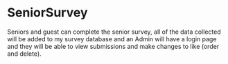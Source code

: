 # SeniorSurvey
Seniors and guest can complete the senior survey, all of the data collected will be added to my survey database and an Admin will have a login page and they will be able to view submissions and make changes to like (order and delete).

